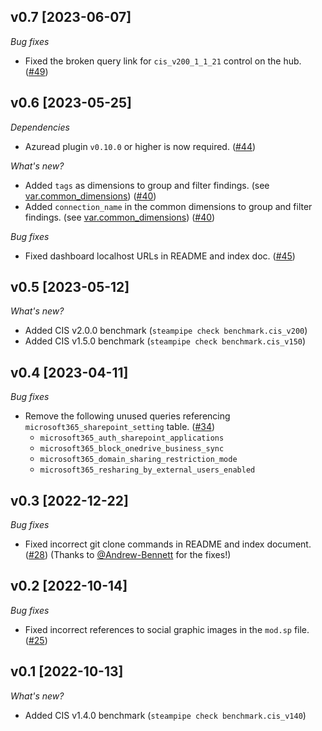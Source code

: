 ## v0.7 [2023-06-07]

_Bug fixes_

- Fixed the broken query link for `cis_v200_1_1_21` control on the hub. ([#49](https://github.com/turbot/steampipe-mod-microsoft365-compliance/pull/49))

## v0.6 [2023-05-25]

_Dependencies_

- Azuread plugin `v0.10.0` or higher is now required. ([#44](https://github.com/turbot/steampipe-mod-microsoft365-compliance/pull/44))

_What's new?_

- Added `tags` as dimensions to group and filter findings. (see [var.common_dimensions](https://hub.steampipe.io/mods/turbot/microsoft365_compliance/variables)) ([#40](https://github.com/turbot/steampipe-mod-microsoft365-compliance/pull/40))
- Added `connection_name` in the common dimensions to group and filter findings. (see [var.common_dimensions](https://hub.steampipe.io/mods/turbot/microsoft365_compliance/variables)) ([#40](https://github.com/turbot/steampipe-mod-microsoft365-compliance/pull/40))

_Bug fixes_

- Fixed dashboard localhost URLs in README and index doc. ([#45](https://github.com/turbot/steampipe-mod-microsoft365-compliance/pull/45))

## v0.5 [2023-05-12]

_What's new?_

- Added CIS v2.0.0 benchmark (`steampipe check benchmark.cis_v200`)
- Added CIS v1.5.0 benchmark (`steampipe check benchmark.cis_v150`)

## v0.4 [2023-04-11]

_Bug fixes_

- Remove the following unused queries referencing `microsoft365_sharepoint_setting` table. ([#34](https://github.com/turbot/steampipe-mod-microsoft365-compliance/pull/34))
  - `microsoft365_auth_sharepoint_applications`
  - `microsoft365_block_onedrive_business_sync`
  - `microsoft365_domain_sharing_restriction_mode`
  - `microsoft365_resharing_by_external_users_enabled`

## v0.3 [2022-12-22]

_Bug fixes_

- Fixed incorrect git clone commands in README and index document. ([#28](https://github.com/turbot/steampipe-mod-microsoft365-compliance/pull/28)) (Thanks to [@Andrew-Bennett](https://github.com/Andrew-Bennett) for the fixes!)

## v0.2 [2022-10-14]

_Bug fixes_

- Fixed incorrect references to social graphic images in the `mod.sp` file. ([#25](https://github.com/turbot/steampipe-mod-microsoft365-compliance/pull/25))

## v0.1 [2022-10-13]

_What's new?_

- Added CIS v1.4.0 benchmark (`steampipe check benchmark.cis_v140`)
